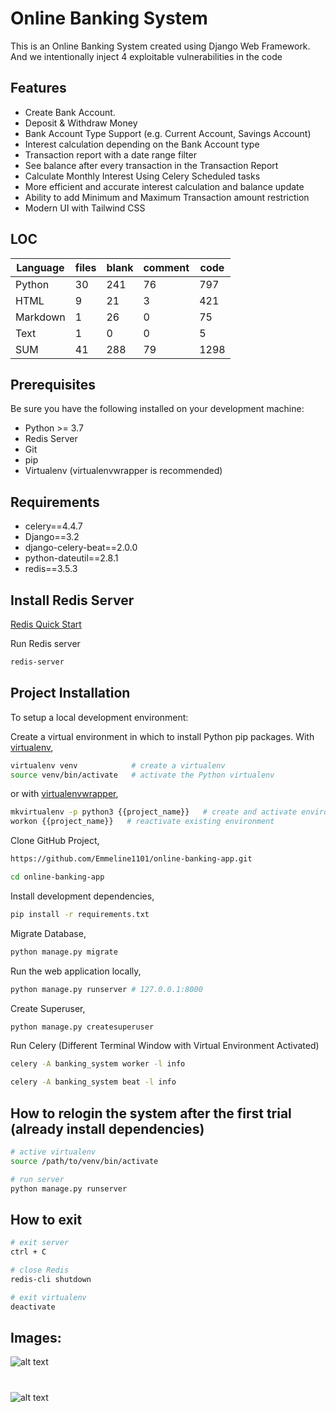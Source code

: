 # Online Banking System

This is an Online Banking System created using Django Web Framework. And we intentionally inject 4 exploitable vulnerabilities in the code


## Features

* Create Bank Account.
* Deposit & Withdraw Money
* Bank Account Type Support (e.g. Current Account, Savings Account)
* Interest calculation depending on the Bank Account type
* Transaction report with a date range filter 
* See balance after every transaction in the Transaction Report
* Calculate Monthly Interest Using Celery Scheduled tasks
* More efficient and accurate interest calculation and balance update
* Ability to add Minimum and Maximum Transaction amount restriction
* Modern UI with Tailwind CSS

## LOC
| Language | files | blank | comment | code |
|----------|-------|-------|---------|------|
| Python   | 30    | 241   | 76      | 797  |
| HTML     | 9     | 21    | 3       | 421  |
| Markdown | 1     | 26    | 0       | 75   |
| Text     | 1     | 0     | 0       | 5    |
| SUM      | 41    | 288   | 79      | 1298 |

## Prerequisites

Be sure you have the following installed on your development machine:

+ Python >= 3.7
+ Redis Server
+ Git
+ pip
+ Virtualenv (virtualenvwrapper is recommended)

## Requirements

+ celery==4.4.7
+ Django==3.2
+ django-celery-beat==2.0.0
+ python-dateutil==2.8.1
+ redis==3.5.3

## Install Redis Server

[Redis Quick Start](https://redis.io/topics/quickstart)

Run Redis server
```bash
redis-server
```

## Project Installation

To setup a local development environment:

Create a virtual environment in which to install Python pip packages. With [virtualenv](https://pypi.python.org/pypi/virtualenv),
```bash
virtualenv venv            # create a virtualenv
source venv/bin/activate   # activate the Python virtualenv 
```

or with [virtualenvwrapper](http://virtualenvwrapper.readthedocs.org/en/latest/),
```bash
mkvirtualenv -p python3 {{project_name}}   # create and activate environment
workon {{project_name}}   # reactivate existing environment
```

Clone GitHub Project,
```bash
https://github.com/Emmeline1101/online-banking-app.git

cd online-banking-app
```

Install development dependencies,
```bash
pip install -r requirements.txt
```

Migrate Database,
```bash
python manage.py migrate
```

Run the web application locally,
```bash
python manage.py runserver # 127.0.0.1:8000
```

Create Superuser,
```bash
python manage.py createsuperuser
```

Run Celery
(Different Terminal Window with Virtual Environment Activated)
```bash
celery -A banking_system worker -l info

celery -A banking_system beat -l info
```
## How to relogin the system after the first trial (already install dependencies)
```bash
# active virtualenv
source /path/to/venv/bin/activate

# run server
python manage.py runserver

```

## How to exit
```bash
# exit server
ctrl + C

# close Redis
redis-cli shutdown

# exit virtualenv
deactivate

```
## Images:
![alt text](https://i.imgur.com/FvgmEJL.png)
#
![alt text](https://i.imgur.com/aWzj44Y.png)


